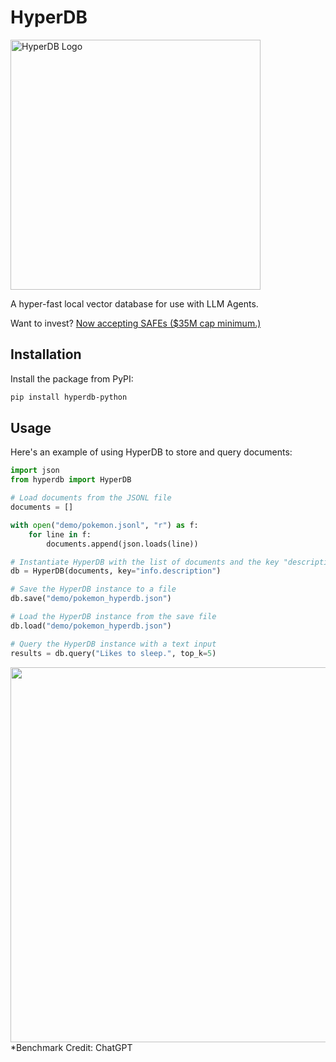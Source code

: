 # HyperDB
<div>
<img src="https://github.com/jdagdelen/hyperDB/blob/main/_static/logo.png?raw=true" width="400" alt="HyperDB Logo">
</div>

A hyper-fast local vector database for use with LLM Agents. 

Want to invest? [Now accepting SAFEs ($35M cap minimum.)](https://www.youtube.com/watch?v=QH2-TGUlwu4)

## Installation

Install the package from PyPI:

```bash
pip install hyperdb-python
```

## Usage

Here's an example of using HyperDB to store and query documents:

```python
import json
from hyperdb import HyperDB

# Load documents from the JSONL file
documents = []

with open("demo/pokemon.jsonl", "r") as f:
    for line in f:
        documents.append(json.loads(line))

# Instantiate HyperDB with the list of documents and the key "description"
db = HyperDB(documents, key="info.description")

# Save the HyperDB instance to a file
db.save("demo/pokemon_hyperdb.json")

# Load the HyperDB instance from the save file
db.load("demo/pokemon_hyperdb.json")

# Query the HyperDB instance with a text input
results = db.query("Likes to sleep.", top_k=5)
```

<img width="600" src="https://raw.githubusercontent.com/jdagdelen/hyperDB/main/_static/0B147C7D-BEB0-4E61-9397-64A460C8CE22.png"/>
*Benchmark Credit: ChatGPT
